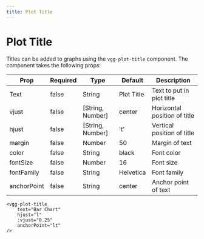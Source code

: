 ```yaml
---
title: Plot Title
---
```


# Plot Title

Titles can be added to graphs using the `vgg-plot-title` component. The component takes the following props:

Prop      | Required | Type      | Default    |  Description
----------|----------|-----------|------------|----------------------------
Text      | false    | String    | Plot Title | Text to put in plot title
vjust     | false    | [String, Number] | center     | Horizontal position of title
hjust     | false    | [String, Number]   |'t'         | Vertical position of title
margin    | false    | Number    | 50         | Margin of text
color     | false    | String    | black      | Font color
fontSize  | false    | Number    | 16         | Font size
fontFamily| false    | String    | Helvetica  | Font family
anchorPoint| false   | String    | center     | Anchor point of text

```
<vgg-plot-title
	text="Bar Chart"
	hjust="l"
	:vjust="0.25"
	anchorPoint="lt"
/>
```
